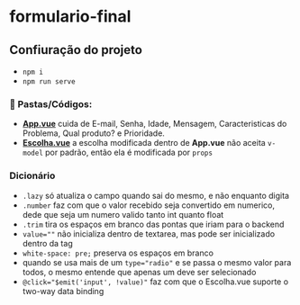 # formulario-final

## Confiuração do projeto
- `npm i`
- `npm run serve`

### :scroll: Pastas/Códigos:
- **[App.vue](https://github.com/TheJessicaBohn/VueJS/blob/master/formulario-exercicios/src/App.vue)** cuida de E-mail, Senha, Idade, Mensagem, Caracteristicas do Problema, Qual produto? e Prioridade.
- **[Escolha.vue](https://github.com/TheJessicaBohn/VueJS/blob/master/formulario-exercicios/src/components/Escolha.vue)** a escolha modificada dentro de **App.vue** não aceita `v-model` por padrão, então ela é modificada por `props` 
### Dicionário
- `.lazy` só atualiza o campo quando sai do mesmo, e não enquanto digita
- `.number` faz com que o valor recebido seja convertido em numerico, dede que seja um numero valido tanto int quanto float
- `.trim` tira os espaços em branco das pontas que iriam para o backend
- `value=""` não inicializa dentro de textarea, mas pode ser inicializado dentro da tag
- `white-space: pre;` preserva os espaços em branco
- quando se usa mais de um `type="radio"` e se passa o mesmo valor para todos, o mesmo entende que apenas um deve ser selecionado
-  `@click="$emit('input', !value)"` faz com que o Escolha.vue suporte o two-way data binding




